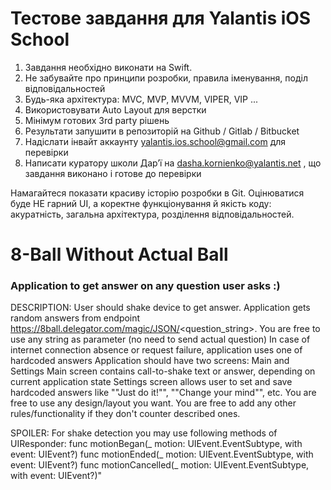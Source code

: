 # Тестове завдання для Yalantis iOS School

1. Завдання необхідно виконати на Swift.
2. Не забувайте про принципи розробки, правила іменування, поділ відповідальностей
3. Будь-яка архітектура: MVC, MVP, MVVM, VIPER, VIP ...
4. Використовувати Auto Layout для верстки
5. Мінімум готових 3rd party рішень
5. Результати запушити в репозиторій на Github / Gitlab / Bitbucket
6. Надіслати інвайт аккаунту yalantis.ios.school@gmail.com для перевірки
7. Написати куратору школи Дар’ї на dasha.kornienko@yalantis.net , що завдання виконано і готове до перевірки

Намагайтеся показати красиву історію розробки в Git.
Оцінюватися буде НЕ гарний UI, а коректне функціонування й якість коду: акуратність, загальна архітектура, розділення відповідальностей.




# 8-Ball Without Actual Ball
### Application to get answer on any question user asks :)



DESCRIPTION:
User should shake device to get answer.
Application gets random answers from endpoint https://8ball.delegator.com/magic/JSON/<question_string>. You are free to use any string as parameter (no need to send actual question) 
In case of internet connection absence or request failure, application uses one of hardcoded answers
Application should have two screens: Main and Settings
Main screen contains call-to-shake text or answer, depending on current application state
Settings screen allows user to set and save hardcoded answers  like ""Just do it!"", ""Change your mind"", etc.
You are free to use any design/layout you want.
You are free to add any other rules/functionality if they don't counter described ones.

SPOILER: 
For shake detection you may use following methods of UIResponder:
func motionBegan(_ motion: UIEvent.EventSubtype, with event: UIEvent?)
func motionEnded(_ motion: UIEvent.EventSubtype, with event: UIEvent?) 
func motionCancelled(_ motion: UIEvent.EventSubtype, with event: UIEvent?)"
